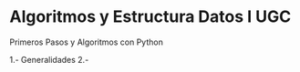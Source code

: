 # Algoritmos y Estructura Datos I UGC

Primeros Pasos y Algoritmos con Python

1.- Generalidades
2.- 
